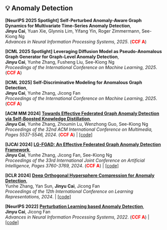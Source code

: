 ## 💡 Anomaly Detection

**[NeurIPS 2025 Spotlight]**
**Self-Perturbed Anomaly-Aware Graph Dynamics for Multivariate Time-Series Anomaly Detection**,<br />
   **Jinyu Cai**, Yuan Xie, Glynnis Lim, Yifang Yin, Roger Zimmermann, See-Kiong Ng <br />
   *Advances in Neural Information Processing Systems, 2025*. (<span style="color:red">**CCF A**</span>) 
   
**[ICML 2025 Spotlight]**
**Leveraging Diffusion Model as Pseudo-Anomalous Graph Generator for Graph-Level Anomaly Detection**,<br />
   **Jinyu Cai**, Yunhe Zhang, Fusheng Liu, See-Kiong Ng <br />
   *Proceedings of the International Conference on Machine Learning, 2025*. (<span style="color:red">**CCF A**</span>) 

**[ICML 2025]**
**Self-Discriminative Modeling for Anomalous Graph Detection**,<br />
   **Jinyu Cai**, Yunhe Zhang, Jicong Fan <br />
   *Proceedings of the International Conference on Machine Learning, 2025*. (<span style="color:red">**CCF A**</span>) 

**[ACM MM 2024]**
**[Towards Effective Federated Graph Anomaly Detection via Self-Boosted Knowledge Distillation](https://dl.acm.org/doi/pdf/10.1145/3664647.3681415)**,<br />
   **Jinyu Cai**, Yunhe Zhang, Zhoumin Lu, Wenzhong Guo, See-Kiong Ng  <br />
   *Proceedings of the 32nd ACM International Conference on Multimedia, Pages 5537-5546, 2024*. (<span style="color:red">**CCF A**</span>) \| [\[code\]](https://github.com/wownice333/FGAD)

**[IJCAI 2024]**
**[LG-FGAD: An Effective Federated Graph Anomaly Detection Framework](https://www.ijcai.org/proceedings/2024/0416.pdf)**,<br />
   **Jinyu Cai**, Yunhe Zhang, Jicong Fan, See-Kiong Ng  <br />
   *Proceedings of the 33rd International Joint Conference on Artificial Intelligence, Pages 3760-3769, 2024*. (<span style="color:red">**CCF A**</span>) \| [\[code\]](https://github.com/wownice333/LG-FGAD)

**[ICLR 2024]**
**[Deep Orthogonal Hypersphere Compression for Anomaly Detection](https://openreview.net/pdf?id=cJs4oE4m9Q)**,<br />
   Yunhe Zhang, Yan Sun, **Jinyu Cai**, Jicong Fan  <br />
   *Proceedings of the 12th International Conference on Learning Representations, 2024*. \| [\[code\]](https://github.com/wownice333/DOHSC-DO2HSC)

**[NeurIPS 2022]**
**[Perturbation Learning based Anomaly Detection](https://www.ijcai.org/proceedings/2024/0416.pdf)**,<br />
   **Jinyu Cai**, Jicong Fan <br />
   *Advances in Neural Information Processing Systems, 2022*. (<span style="color:red">**CCF A**</span>) \| [\[code\]](https://openreview.net/attachment?id=-Xdts90bWZ3&name=supplementary_material)


